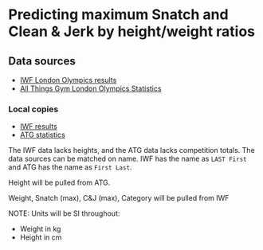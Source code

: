 # Predicting maximum Snatch and Clean & Jerk by height/weight ratios

## Data sources
+ [IWF London Olympics results](http://www.iwf.net/results/results-by-events/?event=214)
+ [All Things Gym London Olympics Statistics](http://www.allthingsgym.com/london-2012-weightlifting-athletes-statistics/)

### Local copies
+ [IWF results](data/iwf_london_results.csv)
+ [ATG statistics](data/atg_london_weightlifting.csv)

The IWF data lacks heights, and the ATG data lacks competition totals. The data
sources can be matched on name. IWF has the name as `LAST First` and ATG has the
name as `First Last`.

Height will be pulled from ATG.

Weight, Snatch (max), C&J (max), Category will be pulled from IWF

NOTE: Units will be SI throughout:
+ Weight in kg
+ Height in cm


